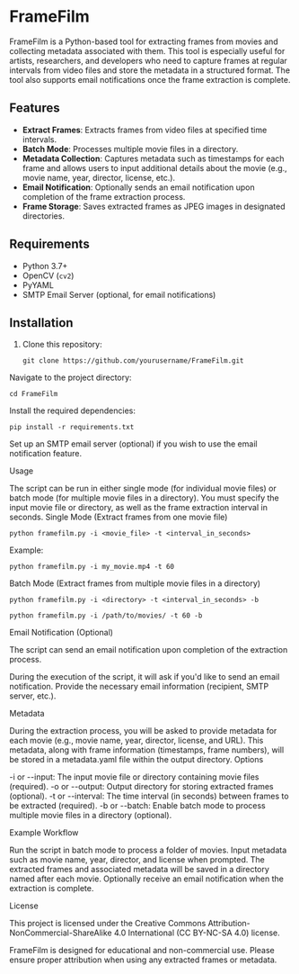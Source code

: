# FrameFilm

FrameFilm is a Python-based tool for extracting frames from movies and collecting metadata associated with them. This tool is especially useful for artists, researchers, and developers who need to capture frames at regular intervals from video files and store the metadata in a structured format. The tool also supports email notifications once the frame extraction is complete.

## Features

- **Extract Frames**: Extracts frames from video files at specified time intervals.
- **Batch Mode**: Processes multiple movie files in a directory.
- **Metadata Collection**: Captures metadata such as timestamps for each frame and allows users to input additional details about the movie (e.g., movie name, year, director, license, etc.).
- **Email Notification**: Optionally sends an email notification upon completion of the frame extraction process.
- **Frame Storage**: Saves extracted frames as JPEG images in designated directories.

## Requirements

- Python 3.7+
- OpenCV (`cv2`)
- PyYAML
- SMTP Email Server (optional, for email notifications)

## Installation

1. Clone this repository:

       git clone https://github.com/yourusername/FrameFilm.git
Navigate to the project directory:

    cd FrameFilm

Install the required dependencies:

    pip install -r requirements.txt

Set up an SMTP email server (optional) if you wish to use the email notification feature.

Usage

The script can be run in either single mode (for individual movie files) or batch mode (for multiple movie files in a directory). You must specify the input movie file or directory, as well as the frame extraction interval in seconds.
Single Mode (Extract frames from one movie file)

    python framefilm.py -i <movie_file> -t <interval_in_seconds>

Example:

    python framefilm.py -i my_movie.mp4 -t 60

Batch Mode (Extract frames from multiple movie files in a directory)

    python framefilm.py -i <directory> -t <interval_in_seconds> -b

    python framefilm.py -i /path/to/movies/ -t 60 -b

Email Notification (Optional)

The script can send an email notification upon completion of the extraction process.

During the execution of the script, it will ask if you'd like to send an email notification.
Provide the necessary email information (recipient, SMTP server, etc.).

Metadata

During the extraction process, you will be asked to provide metadata for each movie (e.g., movie name, year, director, license, and URL). This metadata, along with frame information (timestamps, frame numbers), will be stored in a metadata.yaml file within the output directory.
Options

-i or --input: The input movie file or directory containing movie files (required).
-o or --output: Output directory for storing extracted frames (optional).
-t or --interval: The time interval (in seconds) between frames to be extracted (required).
-b or --batch: Enable batch mode to process multiple movie files in a directory (optional).

Example Workflow

Run the script in batch mode to process a folder of movies.
Input metadata such as movie name, year, director, and license when prompted.
The extracted frames and associated metadata will be saved in a directory named after each movie.
Optionally receive an email notification when the extraction is complete.

License

This project is licensed under the Creative Commons Attribution-NonCommercial-ShareAlike 4.0 International (CC BY-NC-SA 4.0) license.

FrameFilm is designed for educational and non-commercial use. Please ensure proper attribution when using any extracted frames or metadata.
